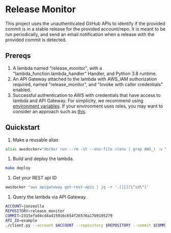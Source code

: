 # Release Monitor

This project uses the unauthenticated GitHub APIs to identify if the provided commit is in a stable release for the provided account/repo. It is meant to be run periodically, and send an email notification when a release with the provided commit is detected.

## Prereqs
1. A lambda named "release_monitor", with a "lambda_function.lambda_handler" Handler, and Python 3.8 runtime.
1. An API Gateway attached to the lambda with AWS_IAM authorization required, named "release_monitor", and "Invoke with caller credentials" enabled.
1. Successful authentication to AWS with credentials that have access to lambda and API Gateway. For simplicity, we recommend using [environment variables](https://docs.aws.amazon.com/cli/latest/userguide/cli-configure-envvars.html). If your environment uses roles, you may want to consider an approach such as [this](https://github.com/JonZeolla/Configs/blob/a524d572a5426b8cfffad3e5e70d300bfd9b8c90/apple/productivity/.zshrc#L159-L186).

## Quickstart
1. Make a reusable alias
```bash
alias awsdocker="docker run --rm -it --env-file <(env | grep AWS_) -v \$(pwd):/usr/src/app/ -v \${HOME}/.aws:/root/.aws seiso/easy_infra:latest"
```
1. Build and deploy the lambda.
```bash
make deploy
```
1. Get your REST api ID
```bash
awsdocker "aws apigateway get-rest-apis | jq -r '.[][][\"id\"]'
```
1. Query the lambda via API Gateway.
```bash
ACCOUNT=jonzeolla
REPOSITORY=release_monitor
COMMIT=2315efa04cd4a415916c654f26570a17b9195279
API_ID=example
./client.py --account $ACCOUNT --repository $REPOSITORY --commit $COMMIT --rest-api-id $API_ID
```

